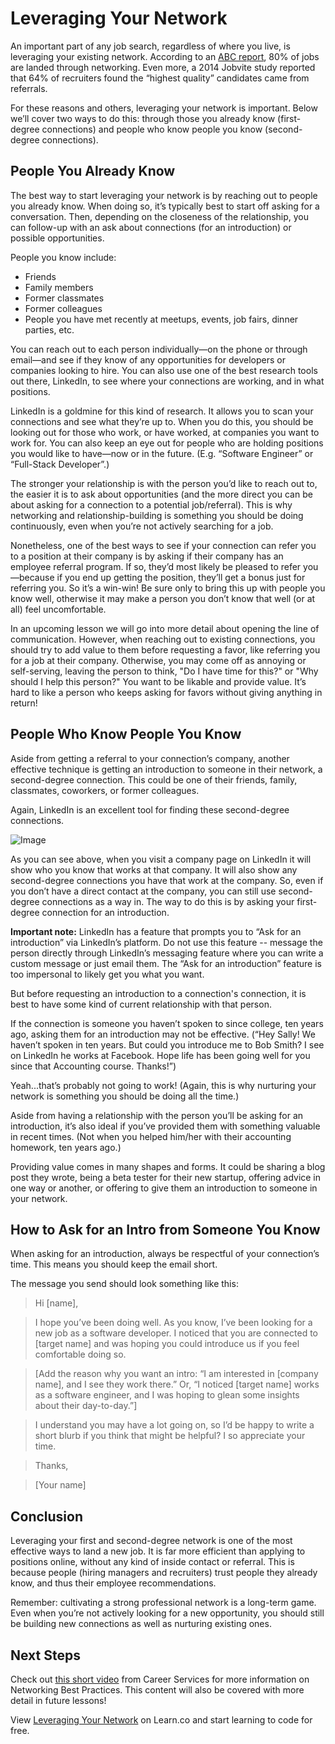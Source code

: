 # Leveraging Your Network 

An important part of any job search, regardless of where you live, is leveraging your existing network. According to an [ABC report](http://www.recruitingblogs.com/profiles/blogs/80-of-today-s-jobs-are-landed-through-networking), 80% of jobs are landed through networking. Even more, a 2014 Jobvite study reported that 64% of recruiters found the “highest quality” candidates came from referrals. 

For these reasons and others, leveraging your network is important. Below we’ll cover two ways to do this: through those you already know (first-degree connections) and people who know people you know (second-degree connections). 

## People You Already Know

The best way to start leveraging your network is by reaching out to people you already know. When doing so, it’s typically best to start off asking for a conversation. Then, depending on the closeness of the relationship, you can follow-up with an ask about connections (for an introduction) or possible opportunities.    

People you know include:
* Friends
* Family members
* Former classmates
* Former colleagues
* People you have met recently at meetups, events, job fairs, dinner parties, etc. 

You can reach out to each person individually—on the phone or through email—and see if they know of any opportunities for developers or companies looking to hire. You can also use one of the best research tools out there, LinkedIn, to see where your connections are working, and in what positions.  

LinkedIn is a goldmine for this kind of research. It allows you to scan your connections and see what they’re up to. When you do this, you should be looking out for those who work, or have worked, at companies you want to work for. You can also keep an eye out for people who are holding positions you would like to have—now or in the future. (E.g. “Software Engineer” or “Full-Stack Developer”.)

The stronger your relationship is with the person you’d like to reach out to, the easier it is to ask about opportunities (and the more direct you can be about asking for a connection to a potential job/referral). This is why networking and relationship-building is something you should be doing continuously, even when you’re not actively searching for a job.

Nonetheless, one of the best ways to see if your connection can refer you to a position at their company is by asking if their company has an employee referral program. If so, they’d most likely be pleased to refer you—because if you end up getting the position, they’ll get a bonus just for referring you. So it’s a win-win! Be sure only to bring this up with people you know well, otherwise it may make a person you don’t know that well (or at all) feel uncomfortable.

In an upcoming lesson we will go into more detail about opening the line of communication. However, when reaching out to existing connections, you should try to add value to them before requesting a favor, like referring you for a job at their company. Otherwise, you may come off as annoying or self-serving, leaving the person to think, "Do I have time for this?" or "Why should I help this person?" You want to be likable and provide value. It’s hard to like a person who keeps asking for favors without giving anything in return! 

## People Who Know People You Know

Aside from getting a referral to your connection’s company, another effective technique is getting an introduction to someone in their network, a second-degree connection. This could be one of their friends, family, classmates, coworkers, or former colleagues.

Again, LinkedIn is an excellent tool for finding these second-degree connections.

![Image](https://s3.amazonaws.com/learn-verified/CareerCurriculumLinkedInImage.png)

As you can see above, when you visit a company page on LinkedIn it will show who you know that works at that company. It will also show any second-degree connections you have that work at the company. So, even if you don’t have a direct contact at the company, you can still use second-degree connections as a way in. The way to do this is by asking your first-degree connection for an introduction.

**Important note:** LinkedIn has a feature that prompts you to “Ask for an introduction” via LinkedIn’s platform. Do not use this feature -- message the person directly through LinkedIn’s messaging feature where you can write a custom message or just email them. The “Ask for an introduction” feature is too impersonal to likely get you what you want. 

But before requesting an introduction to a connection's connection, it is best to have some kind of current relationship with that person. 

If the connection is someone you haven’t spoken to since college, ten years ago, asking them for an introduction may not be effective. (“Hey Sally! We haven’t spoken in ten years. But could you introduce me to Bob Smith? I see on LinkedIn he works at Facebook. Hope life has been going well for you since that Accounting course. Thanks!”)

Yeah...that’s probably not going to work! (Again, this is why nurturing your network is something you should be doing all the time.) 

Aside from having a relationship with the person you’ll be asking for an introduction, it’s also ideal if you’ve provided them with something valuable in recent times. (Not when you helped him/her with their accounting homework, ten years ago.) 

Providing value comes in many shapes and forms. It could be sharing a blog post they wrote, being a beta tester for their new startup, offering advice in one way or another, or offering to give them an introduction to someone in your network. 

## How to Ask for an Intro from Someone You Know

When asking for an introduction, always be respectful of your connection’s time. This means you should keep the email short. 

The message you send should look something like this: 

>Hi [name],

>I hope you’ve been doing well. As you know, I’ve been looking for a new job as a software developer. I noticed that you are connected to [target name] and was hoping you could introduce us if you feel comfortable doing so. 

>[Add the reason why you want an intro: “I am interested in [company name], and I see they work there.” Or, “I noticed [target name] works as a software engineer, and I was hoping to glean some insights about their day-to-day.”] 

>I understand you may have a lot going on, so I’d be happy to write a short blurb if you think that might be helpful? I so appreciate your time. 

>Thanks,

>[Your name]

## Conclusion 

Leveraging your first and second-degree network is one of the most effective ways to land a new job. It is far more efficient than applying to positions online, without any kind of inside contact or referral. This is because people (hiring managers and recruiters) trust people they already know, and thus their employee recommendations. 

Remember: cultivating a strong professional network is a long-term game. Even when you’re not actively looking for a new opportunity, you should still be building new connections as well as nurturing existing ones.

## Next Steps

Check out [this short video](https://youtu.be/j6Zo85pRGkk) from Career Services for more information on Networking Best Practices. This content will also be covered with more detail in future lessons! 



<p class='util--hide'>View <a href='https://learn.co/lessons/careers-leveraging-your-network'>Leveraging Your Network</a> on Learn.co and start learning to code for free.</p>
